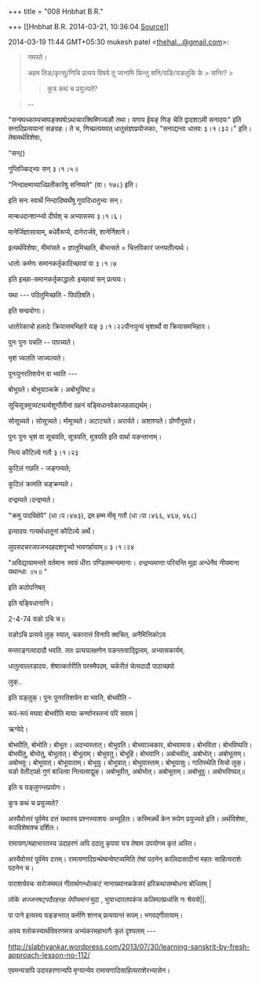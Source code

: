 +++
title = "008 Hnbhat B.R."

+++
[[Hnbhat B.R.	2014-03-21, 10:36:04 [Source](https://groups.google.com/g/samskrita/c/Vehs4ggaSZI)]]



2014-03-19 11:44 GMT+05:30 mukesh patel \<[thehal...@gmail.com]()\>:  

> नमस्ते।  
>   
> अहम तिङ/कृत्सु/णिचि प्रत्यय विषये तु जानामि किन्तु सनि/यङि/यङलुकि के > सन्ति? >
> 
> >  >
> 
> > 
> >  >
> 
> > 
> >  >
> 
> >   
> > 
> >  >
> 
> > 
> >  >
> 
> > कुत्र कथं च प्रयुज्यते?

> 
> >  >
> 
> >   
> --

  



  

"सन्क्यच्काम्यच्क्यङ्क्यषोऽथाचारक्विब्णिज्यङौ तथा। यगाय ईयङ् णिङ् चेति द्वादशाऽमी सनादयः" इति सनादिप्रत्ययानां सङग्रहः। ते च, णिच्प्रत्ययवत् धातुसंज्ञाप्रयोजकाः, "सनाद्यन्ता धातवः ३।१।३२।" इति। तेषामर्थविशेषाः,

  

"सन्()

  

गुप्तिज्किद्भ्यः सन् ३।१।५॥  

"निन्दाक्षमाव्याधिप्रतीकारेषु सनिष्यते" (वा। १७८) इति।  

इति सनः स्वार्थे निन्दादिष्वर्थेषु गुपादिधातुभ्यः सन्।

  

मान्बधदान्शान्भ्यो दीर्घश् च अभ्यासस्य ३।१।६।  

  

मानेर्जिज्ञासायाम्, बधेर्वैरूप्ये, दानेरार्जवे, शानेर्निशाने।

  

इत्यर्थविशेषाः, मीमांसते = ज्ञातुमिच्छति, बीभत्सते = चित्तविकारं जनयतीत्यर्थः।

  

धातोः कर्मणः समानकर्तृकादिच्छायां वा ३।१।७  

  

इति इच्छा-समानकर्तृकाद्धातोः इच्छायां सन् प्रत्ययः।

  

यथा --- पठितुमिच्छति - पिपठिषति।

  

इति सन्प्रयोगाः।

  

धातोरेकाचो हलादेः क्रियासमभिहारे यङ् ३।१।२२पौनःपुन्यं भृशार्थो वा क्रियासमभिहारः।

पुनः पुनः पचति -- पापच्यते।

भृशं ज्वलति जाज्वल्यते।  

  

पुनःपुनरतिशयेन वा भवति ---

  

बोभूयते। बोभूयाञ्चक्रे। अबोभूयिष्ट॥  

  

सूचिसूत्रमूत्र्यट्यर्त्यशूर्णोतीनां ग्रहनं यङ्विधानवेकाजहलाद्यर्थम्।  

सोसूच्यते। सोसूत्र्यते। मोमूत्र्यते। अटाट्यते। अरार्यते। अशाश्यते। प्रोर्णोनूयते।  

  

पुनः पुनः भृशं वा सूचयति, सूत्रयति, मूत्रयति इति वार्था यङन्तानाम्।

  

नित्यं कौटिल्ये गतौ ३।१।२३  

  

कुटिलं गछति - जङ्गम्यते;

कुटिलं क्रामति चङ्क्रम्यते।  

दन्द्रम्यते।दन्द्रम्यते।  

"क्रमु पादविक्षेपे" (धा।प।४७३), द्रम हम्म मीमृ गतौ (धा।पा।४६६, ४६७, ४६८)  

  

इत्यादयः गत्यर्थधातूनां कौटिल्ये अर्थे।

लुपसदचरजपजभदहदशगॄभ्यो भावगर्हायाम्॥ ३।१।२४  

  

"अविद्यायामन्तरे वर्तमानः स्वयं धीराः पण्डितम्मन्यमानाः। *दन्द्रम्यमाणाः* परियन्ति मूढा अन्धेनैव नीयमाना यथान्धाः ॥५॥ "  

इति कठोपनिषत्

  

इति यङ्विधानानि।

  

2-4-74 यङो ऽचि च॥  

  

यङोऽचि प्रत्यये लुक् स्यात्, चकारात्तं विनापि क्वचित्. अनैमित्तिकोऽय

मन्तरङ्गत्वादादौ भवति. ततः प्रत्ययलक्षणेन यङन्तत्वाद्द्वित्वम्. अभ्यासकार्यम्.

धातुत्वाल्लडादयः. शेषात्कर्तरीति परस्मैपदम्. चर्करीतं चेत्यदादौ पाठाच्छपो

लुक्..

  

इति यङ्लुक्। पुनः पुनरतिशयेन वा भवति, बोभवीति -

  

रूपं-रूपं मघवा बोभवीति मायाः कर्ण्वानस्तन्वं परि सवाम \|  

ऋग्वेदे।  

  

बोभवीति, बोभोति। बोभूतः। अदभ्यस्तात्। बोभुवति। बोभवाञ्चकार, बोभवामास। बोभविता। बोभविष्यति। बोभवीतु, बोभोतु, बोभूतात्। बोभूताम्। बोभुवतु। बोभूहि। बोभवानि। अबोभवीत्, अबोभोत्। अबोभूताम्। अबोभवुः। बोभूयात्। बोभूयाताम्। बोभूयुः। बोभूयात्। बोभूयास्ताम्। बोभूयासुः। गातिस्थेति सिचो लुक्। यङो वेतीट्पक्षे गुणं बाधित्वा नित्यत्वाद्वुक्। अबोभूवीत्, अबोभोत्। अबोभूताम्। अबोभूवुः। अबोभविष्यत्॥  

इति य यङ्लुगन्तप्रयोगः।

  



  



कुत्र कथं च प्रयुज्यते?

  

अस्यैवोत्तरं पूर्वमेव दत्तं यथास्य प्रश्नस्याशयः अभ्यूहितः। कस्मिन्नर्थे केन रूपेण प्रयुज्यते इति। अर्थविशेषाः, रूपविशेषाश्च दर्शितः।  

  

  

  
रामायण/महाभारतस्य उदाहरणं अपि ददातु कृपया यत्र तेषाम उपयोगम कृतं अस्ति।  

  

अस्यैवोत्तरं पूर्वमेव दत्तम्। रामायणादिग्रन्थेष्वन्वेष्टव्यमिति तेषां पठनेन् कालिदासादीनां महतः साहित्यराशेः पठनेन च।

  

पाराशर्यवचः सरोजममलं गीतार्थगन्धोत्कटं नानाख्यानककेसरं हरिकथासम्बोधना बोधितम् \|

लोके *सज्जनषट्पदैरहरहः पेपीयमानं* मुदा , भुयाभ्दारतपकंज कलिमलप्रध्वंसि नः श्रेयसे\|\|.

  

पा पाने इत्यस्य यङ्ङन्तात् कर्मणि शानच् प्रत्ययान्तं रूपम्। भगवद्गीतायाम्।

अस्य श्लोकस्यार्थविवरणमत्र अभ्यंकरमहाभागैः कृतं दृश्यताम् ---

  

<http://slabhyankar.wordpress.com/2013/07/30/learning-sanskrit-by-fresh-approach-lesson-no-112/>  

  

एवमन्यत्रापि उदारहरणान्यपि मृग्यान्येव रामायणादिसाहित्यराशेरभ्यासेन।

  

  

  

  

  




